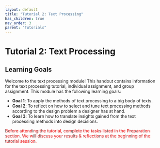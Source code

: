 ```yaml
---
layout: default
title: "Tutorial 2: Text Processing"
has_children: true
nav_order: 3
parent: "Tutorials"
---
```


# Tutorial 2: Text Processing

## Learning Goals

Welcome to the text processing module! This handout contains information for the text processing tutorial, individual assignment, and group assignment. This module has the following learning goals:  
 - **Goal 1**: To apply the methods of text processing to a big body of texts.
 - **Goal 2**: To reflect on how to select and tune text processing methods according to the design problem a designer has at hand.
 - **Goal 3**: To learn how to translate insights gained from the text processing methods into design decisions.

<p style="color:red"> Before attending the tutorial, complete the tasks listed in the Preparation section. We will discuss your results & reflections at the beginning of the tutorial session. </p>
